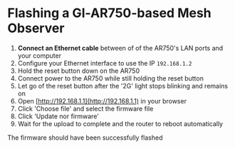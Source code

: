 # Flashing a Gl-AR750-based Mesh Observer

1. **Connect an Ethernet cable** between of of the AR750's LAN ports and your computer
2. Configure your Ethernet interface to use the IP `192.168.1.2`
3. Hold the reset button down on the AR750
4. Connect power to the AR750 while still holding the reset button
5. Let go of the reset button after the '2G' light stops blinking and remains on
6. Open [http://192.168.1.1](http://192.168.1.1) in your browser
7. Click 'Choose file' and select the firmware file
8. Click 'Update nor firmware'
9. Wait for the upload to complete and the router to reboot automatically

The firmware should have been successfully flashed
